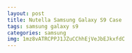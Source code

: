 ```yaml
---
layout: post
title: Nutella Samsung Galaxy S9 Case
tags: samsung galaxy s9
categories: samsung
img: 1mz8vATRCPPJ1JZuCChhEjVeJbEJkxfdC
---
```

